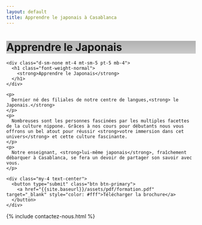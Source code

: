 ```yaml
---
layout: default
title: Apprendre le japonais à Casablanca
---
```

<main id="nos-metiers">

  <div class="d-none d-sm-block">
    <div class="banner" style="background-position: top; background-image: linear-gradient(rgba(0,0,0,0.3), rgba(0,0,0,0.2)), url('assets/images/photo-1535924206889-040a0b50a723.jpg')">
      <h1>Apprendre le Japonais</h1>
    </div>
  </div>

  <section class="container mt-5 pb-4" data-aos="fade-up">

    <div class="d-sm-none mt-4 mt-sm-5 pt-5 mb-4">
      <h1 class="font-weight-normal">
        <strong>Apprendre le Japonais</strong>
      </h1>
    </div>

    <p>
      Dernier né des filiales de notre centre de langues,<strong> le Japonais.</strong>
    </p>
    <p>
      Nombreuses sont les personnes fascinées par les multiples facettes de la culture nippone. Grâces à nos cours pour débutants nous vous offrons un bel atout pour réussir <strong>votre immersion dans cet univers</strong> et cette culture fascinante.
    </p>
    <p>
      Notre enseignant, <strong>lui-même japonais</strong>, fraîchement débarquer à Casablanca, se fera un devoir de partager son savoir avec vous.
    </p>

    <div class="my-4 text-center">
      <button type="submit" class="btn btn-primary">
        <a href="{{site.baseurl}}/assets/pdf/formation.pdf" target="_blank" style="color: #fff">Télécharger la brochure</a>
      </button>
    </div>

  </section>

  {% include contactez-nous.html %}

</main>


